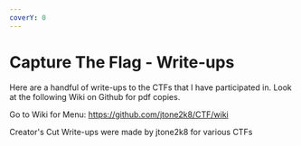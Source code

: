 ```yaml
---
coverY: 0
---
```


# Capture The Flag - Write-ups

Here are a handful of write-ups to the CTFs that I have participated in. Look at the following Wiki on Github for pdf copies.

Go to Wiki for Menu: https://github.com/jtone2k8/CTF/wiki

Creator's Cut Write-ups were made by jtone2k8 for various CTFs
